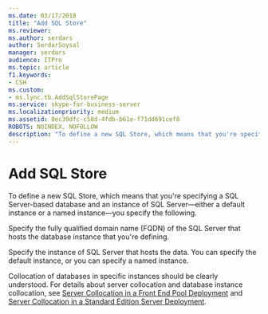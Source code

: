 ```yaml
---
ms.date: 03/17/2018
title: "Add SQL Store"
ms.reviewer: 
ms.author: serdars
author: SerdarSoysal
manager: serdars
audience: ITPro
ms.topic: article
f1.keywords:
- CSH
ms.custom:
- ms.lync.tb.AddSqlStorePage
ms.service: skype-for-business-server
ms.localizationpriority: medium
ms.assetid: 8ec39dfc-c58d-4fdb-b61e-f71dd691cef8
ROBOTS: NOINDEX, NOFOLLOW
description: "To define a new SQL Store, which means that you're specifying a SQL Server-based database and an instance of SQL Server—either a default instance or a named instance—you specify the following."
---
```


# Add SQL Store

To define a new SQL Store, which means that you're specifying a SQL Server-based database and an instance of SQL Server—either a default instance or a named instance—you specify the following.

Specify the fully qualified domain name (FQDN) of the SQL Server that hosts the database instance that you're defining.

Specify the instance of SQL Server that hosts the data. You can specify the default instance, or you can specify a named instance.

Collocation of databases in specific instances should be clearly understood. For details about server collocation and database instance collocation, see [Server Collocation in a Front End Pool Deployment](/previous-versions/office/lync-server-2013/lync-server-2013-server-collocation-in-an-enterprise-edition-front-end-pool-deployment) and [Server Collocation in a Standard Edition Server Deployment](/previous-versions/office/lync-server-2013/lync-server-2013-server-collocation-in-a-standard-edition-server-deployment).
